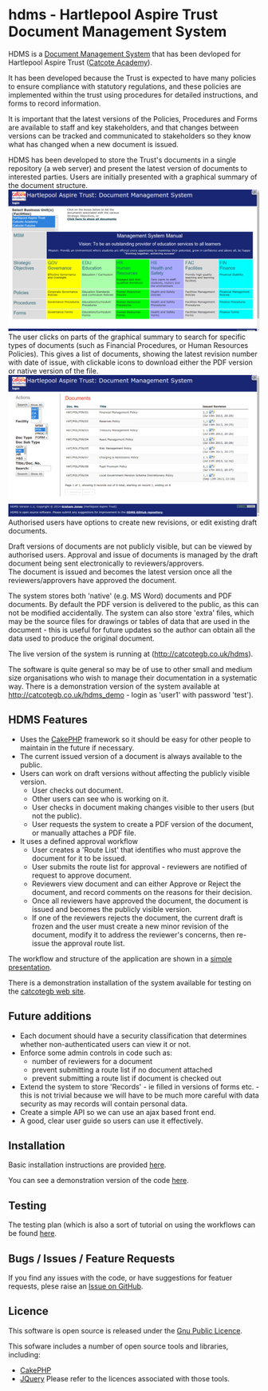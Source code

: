 # hdms - Hartlepool Aspire Trust Document Management System

HDMS is a [Document Management System](http://en.wikipedia.org/wiki/Document_management_system) that has been devloped for Hartlepool Aspire Trust ([Catcote Academy](http://catcoteacademy.co.uk)).

It has been developed because the Trust is expected to have many policies
to ensure compliance with statutory regulations, and these policies are
implemented within the trust using procedures for detailed instructions, and
forms to record information.

It is important that the latest versions of the Policies, Procedures and Forms
are available to staff and key stakeholders, and that changes between versions
can be tracked and communicated to stakeholders so they know what has changed
when a new document is issued.

HDMS has been developed to store the Trust's documents in a single repository
(a web server) and present the latest version of documents to interested
parties.   Users are initially presented with a graphical summary of the
document structure.  
![Screenshot Image](https://github.com/jones139/hdms/raw/v1.2/doc/home_page_screenshot.png)
The user clicks on parts of the graphical summary to 
search for specific types of documents (such as Financial Procedures, 
or Human Resources Policies).  This gives  a list of documents, showing the 
latest revision number with date of issue, with clickable icons to download
either the PDF version or native version of the file.   
![Screenshot Image](https://github.com/jones139/hdms/raw/v1.2/doc/document_list_screenshot.png)
Authorised users
have options to create new revisions, or edit existing draft documents.


Draft versions of documents are not publicly visible, but can be
viewed by authorised users.   Approval and issue of documents is managed by
the draft document being sent electronically to reviewers/approvers.  
The document is issued and becomes the latest version once all the 
reviewers/approvers have approved the document.

The system stores both 'native' (e.g. MS Word) documents and PDF documents.
By default the PDF version is delivered to the public, as this can not be
modified accidentally.   The system can also store 'extra' files, which may
be the source files for drawings or tables of data that are used in the
document - this is useful for future updates so the author can obtain all the 
data used to produce the original document.

The live version of the system is running at (http://catcotegb.co.uk/hdms).

The software is quite general so may be of use to other small and medium size organisations who wish to manage their documentation in a systematic way.  There is a demonstration version of the system available at http://catcotegb.co.uk/hdms_demo - login as 'user1' with password 'test').

## HDMS Features
* Uses the [CakePHP](http://www.cakephp.org/) framework so it should be easy 
for other people to maintain in the future if necessary.
* The current issued version of a document is always available to the public.
* Users can work on draft versions without affecting the publicly visible version.
  - User checks out document.
  - Other users can see who is working on it.
  - User checks in document making changes visible to ther users (but not the public).
  - User requests the system to create a PDF version of the document, or manually attaches a PDF file.
* It uses a defined approval workflow
  - User creates a 'Route List' that identifies who must approve the document 
    for it to be issued.
  - User submits the route list for approval - reviewers are notified of request
    to approve document.
  - Reviewers view document and can either Approve or Reject the document,
    and record comments on the reasons for their decision.
  - Once all reviewers have approved the document, the document is issued and 
    becomes the publicly visible version.
  - If one of the reviewers rejects the document, the current draft is frozen
    and the user must create a new minor revision of the document, modify it to 
    address the reviewer's concerns, then re-issue the approval route list.

The workflow and structure of the application are shown in a [simple
presentation](https://github.com/jones139/hdms/blob/master/doc/HAT_DMS.pdf?raw=true).   

There is a demonstration installation of the system available for testing on the [catcotegb web site](http://catcotegb.co.uk/hdms_demo).

## Future additions
* Each document should have a security classification that determines whether non-authenticated users can view it or not.
* Enforce some admin controls in code such as:
  * number of reviewers for a document
  * prevent submitting a route list if no document attached
  * prevent submitting a route list if document is checked out
* Extend the system to store 'Records' - ie filled in versions of forms etc. - 
  this is not trivial because we will have to be much more careful with data
  security as may records will contain personal data.
* Create a simple API so we can use an ajax based front end.
* A good, clear user guide so users can use it effectively.

## Installation
Basic installation instructions are provided [here](https://github.com/jones139/hdms/blob/master/doc/INSTALL.md).

You can see a demonstration version of the code [here](http://catcotegb.co.uk/hdms_demo).

## Testing
The testing plan (which is also a sort of tutorial on using the workflows can be
found [here](https://github.com/jones139/hdms/blob/master/doc/TESTING.md).

## Bugs / Issues / Feature Requests
If you find any issues with the code, or have suggestions for featuer requests,
plese raise an [Issue on GitHub](https://github.com/jones139/hdms/issues).

## Licence
This software is open source is released under the [Gnu Public Licence](https://github.com/jones139/hdms/raw/master/LICENSE).

This sofware includes a number of open source tools and libraries, including:
* [CakePHP](http://cakephp.org)
* [JQuery](http://jquery.org)
Please refer to the licences associated with those tools.
  

